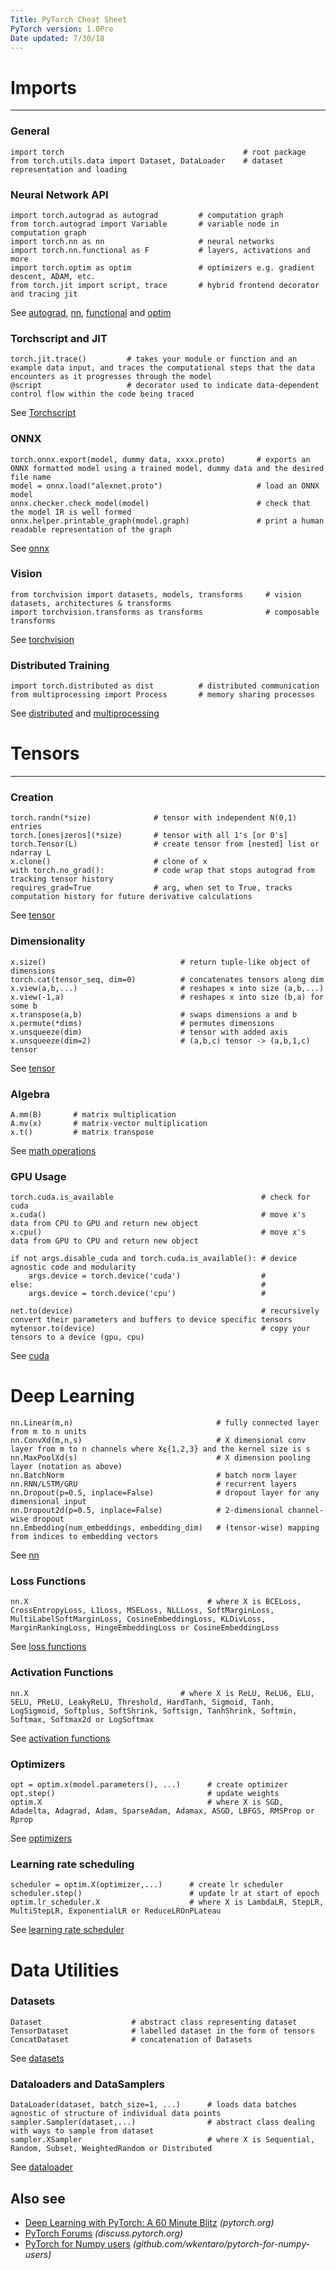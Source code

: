 ```yaml
---
Title: PyTorch Cheat Sheet
PyTorch version: 1.0Pre
Date updated: 7/30/18
---
```


# Imports
---------------
### General

```
import torch                                        # root package
from torch.utils.data import Dataset, DataLoader    # dataset representation and loading
```

### Neural Network API

```
import torch.autograd as autograd         # computation graph
from torch.autograd import Variable       # variable node in computation graph
import torch.nn as nn                     # neural networks
import torch.nn.functional as F           # layers, activations and more
import torch.optim as optim               # optimizers e.g. gradient descent, ADAM, etc.
from torch.jit import script, trace       # hybrid frontend decorator and tracing jit
```
See [autograd](https://pytorch.org/docs/stable/autograd.html), [nn](https://pytorch.org/docs/stable/nn.html), [functional](https://pytorch.org/docs/stable/nn.html#torch-nn-functional) and [optim](https://pytorch.org/docs/stable/optim.html)

### Torchscript and JIT

```
torch.jit.trace()         # takes your module or function and an example data input, and traces the computational steps that the data encounters as it progresses through the model
@script                   # decorator used to indicate data-dependent control flow within the code being traced
```
See [Torchscript](https://pytorch.org/docs/stable/jit.html)

### ONNX

```
torch.onnx.export(model, dummy data, xxxx.proto)       # exports an ONNX formatted model using a trained model, dummy data and the desired file name
model = onnx.load("alexnet.proto")                     # load an ONNX model
onnx.checker.check_model(model)                        # check that the model IR is well formed
onnx.helper.printable_graph(model.graph)               # print a human readable representation of the graph
```
See [onnx](https://pytorch.org/docs/stable/onnx.html)

### Vision

```
from torchvision import datasets, models, transforms     # vision datasets, architectures & transforms
import torchvision.transforms as transforms              # composable transforms
```
See [torchvision](https://pytorch.org/docs/stable/torchvision/index.html)

### Distributed Training

```
import torch.distributed as dist          # distributed communication
from multiprocessing import Process       # memory sharing processes
```
See [distributed](https://pytorch.org/docs/stable/distributed.html) and [multiprocessing](https://pytorch.org/docs/stable/multiprocessing.html)


# Tensors
--------------------

### Creation

```
torch.randn(*size)              # tensor with independent N(0,1) entries
torch.[ones|zeros](*size)       # tensor with all 1's [or 0's]
torch.Tensor(L)                 # create tensor from [nested] list or ndarray L
x.clone()                       # clone of x
with torch.no_grad():           # code wrap that stops autograd from tracking tensor history
requires_grad=True              # arg, when set to True, tracks computation history for future derivative calculations
```
See [tensor](https://pytorch.org/docs/stable/tensors.html)

### Dimensionality

```
x.size()                              # return tuple-like object of dimensions
torch.cat(tensor_seq, dim=0)          # concatenates tensors along dim
x.view(a,b,...)                       # reshapes x into size (a,b,...)
x.view(-1,a)                          # reshapes x into size (b,a) for some b
x.transpose(a,b)                      # swaps dimensions a and b
x.permute(*dims)                      # permutes dimensions
x.unsqueeze(dim)                      # tensor with added axis
x.unsqueeze(dim=2)                    # (a,b,c) tensor -> (a,b,1,c) tensor
```
See [tensor](https://pytorch.org/docs/stable/tensors.html)

### Algebra

```
A.mm(B)       # matrix multiplication
A.mv(x)       # matrix-vector multiplication
x.t()         # matrix transpose
```
See [math operations](https://pytorch.org/docs/stable/torch.html?highlight=mm#math-operations)

### GPU Usage

```
torch.cuda.is_available                                 # check for cuda
x.cuda()                                                # move x's data from CPU to GPU and return new object
x.cpu()                                                 # move x's data from GPU to CPU and return new object

if not args.disable_cuda and torch.cuda.is_available(): # device agnostic code and modularity
    args.device = torch.device('cuda')                  #
else:                                                   #
    args.device = torch.device('cpu')                   #

net.to(device)                                          # recursively convert their parameters and buffers to device specific tensors
mytensor.to(device)                                     # copy your tensors to a device (gpu, cpu)
```
See [cuda](https://pytorch.org/docs/stable/cuda.html)


# Deep Learning
```
nn.Linear(m,n)                                # fully connected layer from m to n units
nn.ConvXd(m,n,s)                              # X dimensional conv layer from m to n channels where X⍷{1,2,3} and the kernel size is s
nn.MaxPoolXd(s)                               # X dimension pooling layer (notation as above)
nn.BatchNorm                                  # batch norm layer
nn.RNN/LSTM/GRU                               # recurrent layers
nn.Dropout(p=0.5, inplace=False)              # dropout layer for any dimensional input
nn.Dropout2d(p=0.5, inplace=False)            # 2-dimensional channel-wise dropout
nn.Embedding(num_embeddings, embedding_dim)   # (tensor-wise) mapping from indices to embedding vectors
```
See [nn](https://pytorch.org/docs/stable/nn.html)

### Loss Functions

```
nn.X                                        # where X is BCELoss, CrossEntropyLoss, L1Loss, MSELoss, NLLLoss, SoftMarginLoss, MultiLabelSoftMarginLoss, CosineEmbeddingLoss, KLDivLoss, MarginRankingLoss, HingeEmbeddingLoss or CosineEmbeddingLoss
```
See [loss functions](https://pytorch.org/docs/stable/nn.html#loss-functions)

### Activation Functions

```
nn.X                                  # where X is ReLU, ReLU6, ELU, SELU, PReLU, LeakyReLU, Threshold, HardTanh, Sigmoid, Tanh, LogSigmoid, Softplus, SoftShrink, Softsign, TanhShrink, Softmin, Softmax, Softmax2d or LogSoftmax
```
See [activation functions](https://pytorch.org/docs/stable/nn.html#non-linear-activations-weighted-sum-nonlinearity)

### Optimizers

```
opt = optim.x(model.parameters(), ...)      # create optimizer
opt.step()                                  # update weights
optim.X                                     # where X is SGD, Adadelta, Adagrad, Adam, SparseAdam, Adamax, ASGD, LBFGS, RMSProp or Rprop
```
See [optimizers](https://pytorch.org/docs/stable/optim.html)

### Learning rate scheduling

```
scheduler = optim.X(optimizer,...)      # create lr scheduler
scheduler.step()                        # update lr at start of epoch
optim.lr_scheduler.X                    # where X is LambdaLR, StepLR, MultiStepLR, ExponentialLR or ReduceLROnPLateau
```
See [learning rate scheduler](https://pytorch.org/docs/stable/optim.html#how-to-adjust-learning-rate)


# Data Utilities

### Datasets

```
Dataset                    # abstract class representing dataset
TensorDataset              # labelled dataset in the form of tensors
ConcatDataset              # concatenation of Datasets
```
See [datasets](https://pytorch.org/docs/stable/data.html?highlight=dataset#torch.utils.data.Dataset)

### Dataloaders and DataSamplers

```
DataLoader(dataset, batch_size=1, ...)      # loads data batches agnostic of structure of individual data points
sampler.Sampler(dataset,...)                # abstract class dealing with ways to sample from dataset
sampler.XSampler                            # where X is Sequential, Random, Subset, WeightedRandom or Distributed
```
See [dataloader](https://pytorch.org/docs/stable/data.html?highlight=dataloader#torch.utils.data.DataLoader)


## Also see

* [Deep Learning with PyTorch: A 60 Minute Blitz](https://pytorch.org/tutorials/beginner/deep_learning_60min_blitz.html) _(pytorch.org)_
* [PyTorch Forums](https://discuss.pytorch.org/) _(discuss.pytorch.org)_
* [PyTorch for Numpy users](https://github.com/wkentaro/pytorch-for-numpy-users) _(github.com/wkentaro/pytorch-for-numpy-users)_
